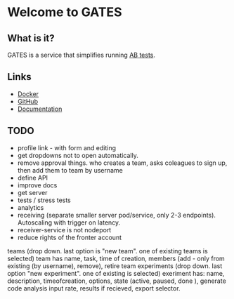 # Welcome to GATES


## What is it? 

GATES is a service that simplifies running [AB tests](https://en.wikipedia.org/wiki/A/B_testing). 



## Links
*   [Docker](https://hub.docker.com/r/atlasanalyticsservice/gates)
*   [GitHub](https://github.com/ATLAS-Analytics/GATES)
*   [Documentation](https://atlas-analytics.github.io/GATES/)

## TODO

* profile link - with form and editing
* get dropdowns not to open automatically.
* remove approval things. who creates a team, asks coleagues to sign up, then add them to team by username
* define API
* improve docs
* get server
* tests / stress tests
* analytics
* receiving (separate smaller server pod/service, only 2-3 endpoints). Autoscaling with trigger on latency.
* receiver-service is not nodeport 
* reduce rights of the fronter account

teams (drop down. last option is "new team". one of existing teams is selected)
team has name, task, time of creation, members (add - only from existing (by username), remove), retire team
experiments (drop down. last option "new experiment". one of existing is selected)
exeriment has: name, description, timeofcreation, options, state (active, paused, done ), generate code
analysis input rate, results if recieved, export selector.